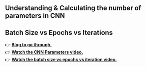 ## Understanding & Calculating the number of parameters in CNN
## Batch Size vs Epochs vs Iterations

👉 [**Blog to go through.**](https://towardsdatascience.com/understanding-and-calculating-the-number-of-parameters-in-convolution-neural-networks-cnns-fc88790d530d)<br>
👉 [**Watch the CNN Parameters video.**](https://www.youtube.com/watch?v=JhOsgUS6icQ)<br>
👉 [**Watch the batch size vs epochs vs iteration video.**](https://www.youtube.com/watch?v=rOZPypYMJLg)<br>
